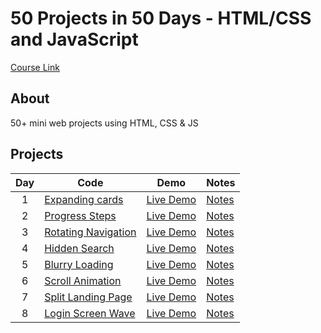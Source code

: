# 50 Projects in 50 Days - HTML/CSS and JavaScript

[Course Link](https://www.udemy.com/course/50-projects-50-days/)

## About

50+ mini web projects using HTML, CSS & JS

## Projects

| Day | Code                                                                        | Demo                                                    | Notes                     |
| :-: | --------------------------------------------------------------------------- | ------------------------------------------------------- | ------------------------- |
|  1  | [Expanding cards](https://github.com/younissm/50_days/tree/main/day_01)     | [Live Demo](https://younissm.github.io/50_days/day_01/) | [Notes](/day_01/NOTES.md) |
|  2  | [Progress Steps](https://github.com/younissm/50_days/tree/main/day_02)      | [Live Demo](https://younissm.github.io/50_days/day_02/) | [Notes](/day_02/NOTES.md) |
|  3  | [Rotating Navigation](https://github.com/younissm/50_days/tree/main/day_03) | [Live Demo](https://younissm.github.io/50_days/day_03/) | [Notes](/day_03/NOTES.md) |
|  4  | [Hidden Search](https://github.com/younissm/50_days/tree/main/day_04)       | [Live Demo](https://younissm.github.io/50_days/day_04/) | [Notes](/day_04/NOTES.md) |
|  5  | [Blurry Loading](https://github.com/younissm/50_days/tree/main/day_05)      | [Live Demo](https://younissm.github.io/50_days/day_05/) | [Notes](/day_05/NOTES.md) |
|  6  | [Scroll Animation](https://github.com/younissm/50_days/tree/main/day_06)    | [Live Demo](https://younissm.github.io/50_days/day_06/) | [Notes](/day_06/NOTES.md) |
|  7  | [Split Landing Page](https://github.com/younissm/50_days/tree/main/day_07)  | [Live Demo](https://younissm.github.io/50_days/day_07/) | [Notes](/day_07/NOTES.md) |
|  8  | [Login Screen Wave](https://github.com/younissm/50_days/tree/main/day_08)   | [Live Demo](https://younissm.github.io/50_days/day_08/) | [Notes](/day_08/NOTES.md) |

